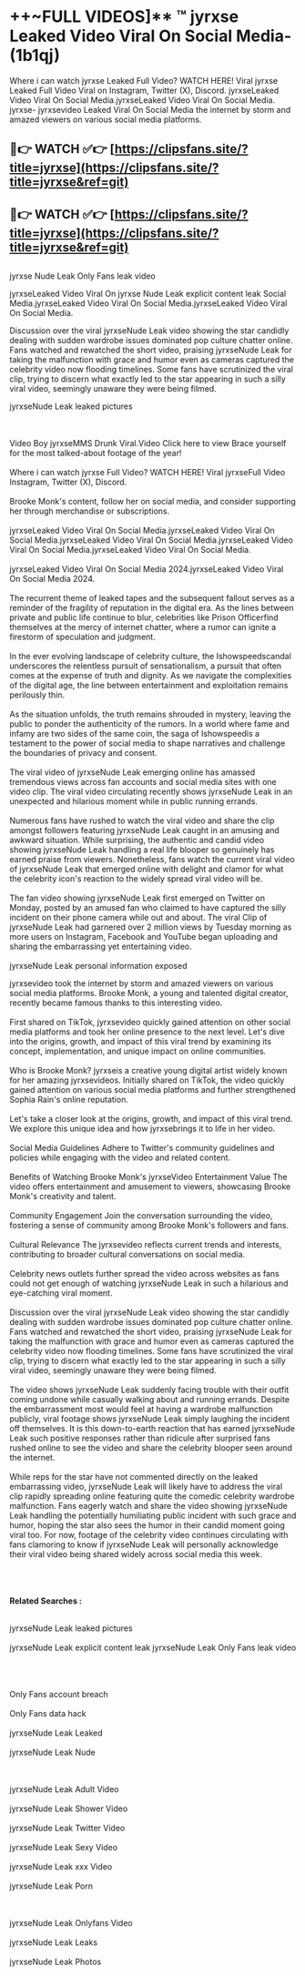#  ++~FULL VIDEOS]** ™ jyrxse Leaked Video Viral On Social Media- (1b1qj)

Where i can watch jyrxse Leaked Full Video? WATCH HERE! Viral jyrxse Leaked Full Video Viral on Instagram, Twitter (X), Discord.
jyrxseLeaked Video Viral On Social Media.jyrxseLeaked Video Viral On Social Media.
jyrxse- jyrxsevideo Leaked Viral On Social Media the internet by storm and amazed viewers on various social media platforms.



## 🔴👉 WATCH ✅👉 [https://clipsfans.site/?title=jyrxse](https://clipsfans.site/?title=jyrxse&ref=git)


## 🔴👉 WATCH ✅👉 [https://clipsfans.site/?title=jyrxse](https://clipsfans.site/?title=jyrxse&ref=git)
##


jyrxse Nude Leak Only Fans leak video 


jyrxseLeaked Video Viral On  jyrxse Nude Leak explicit content leak Social Media.jyrxseLeaked Video Viral On Social Media.jyrxseLeaked Video Viral On Social Media.



Discussion over the viral jyrxseNude Leak video showing the star candidly dealing with sudden wardrobe issues dominated pop culture chatter online. Fans watched and rewatched the short video, praising jyrxseNude Leak for taking the malfunction with grace and humor even as cameras captured the celebrity video now flooding timelines. Some fans have scrutinized the viral clip, trying to discern what exactly led to the star appearing in such a silly viral video, seemingly unaware they were being filmed.


jyrxseNude Leak leaked pictures


  <br>

  <br>
Video Boy jyrxseMMS Drunk Viral.Video Click here to view Brace yourself for the most talked-about footage of the year!
<br><br>
Where i can watch jyrxse Full Video? WATCH HERE! Viral jyrxseFull Video Instagram, Twitter (X), Discord.
<br><br>
Brooke Monk's content, follow her on social media, and consider supporting her through merchandise or subscriptions.
<br><br>
jyrxseLeaked Video Viral On Social Media.jyrxseLeaked Video Viral On Social Media.jyrxseLeaked Video Viral On Social Media.jyrxseLeaked Video Viral On Social Media.jyrxseLeaked Video Viral On Social Media.
<br><br>
jyrxseLeaked Video Viral On Social Media 2024.jyrxseLeaked Video Viral On Social Media 2024.
<br><br>
The recurrent theme of leaked tapes and the subsequent fallout serves as a reminder of the fragility of reputation in the digital era. As the lines between private and public life continue to blur, celebrities like Prison Officerfind themselves at the mercy of internet chatter, where a rumor can ignite a firestorm of speculation and judgment.
<br><br>
In the ever evolving landscape of celebrity culture, the Ishowspeedscandal underscores the relentless pursuit of sensationalism, a pursuit that often comes at the expense of truth and dignity. As we navigate the complexities of the digital age, the line between entertainment and exploitation remains perilously thin.
<br><br>
As the situation unfolds, the truth remains shrouded in mystery, leaving the public to ponder the authenticity of the rumors. In a world where fame and infamy are two sides of the same coin, the saga of Ishowspeedis a testament to the power of social media to shape narratives and challenge the boundaries of privacy and consent.
<br><br>
The viral video of jyrxseNude Leak emerging online has amassed tremendous views across fan accounts and social media sites with one video clip. The viral video circulating recently shows jyrxseNude Leak in an unexpected and hilarious moment while in public running errands.
<br><br>
Numerous fans have rushed to watch the viral video and share the clip amongst followers featuring jyrxseNude Leak caught in an amusing and awkward situation. While surprising, the authentic and candid video showing jyrxseNude Leak handling a real life blooper so genuinely has earned praise from viewers. Nonetheless, fans watch the current viral video of jyrxseNude Leak that emerged online with delight and clamor for what the celebrity icon's reaction to the widely spread viral video will be.
<br><br>
The fan video showing jyrxseNude Leak first emerged on Twitter on Monday, posted by an amused fan who claimed to have captured the silly incident on their phone camera while out and about. The viral Clip of jyrxseNude Leak had garnered over 2 million views by Tuesday morning as more users on Instagram, Facebook and YouTube began uploading and sharing the embarrassing yet entertaining video.
<br><br>
jyrxseNude Leak personal information exposed

jyrxsevideo took the internet by storm and amazed viewers on various social media platforms. Brooke Monk, a young and talented digital creator, recently became famous thanks to this interesting video.
<br><br>
First shared on TikTok, jyrxsevideo quickly gained attention on other social media platforms and took her online presence to the next level. Let's dive into the origins, growth, and impact of this viral trend by examining its concept, implementation, and unique impact on online communities.
<br><br>
Who is Brooke Monk? jyrxseis a creative young digital artist widely known for her amazing jyrxsevideos. Initially shared on TikTok, the video quickly gained attention on various social media platforms and further strengthened Sophia Rain's online reputation.
<br><br>
Let's take a closer look at the origins, growth, and impact of this viral trend. We explore this unique idea and how jyrxsebrings it to life in her video.
<br><br>
Social Media Guidelines Adhere to Twitter's community guidelines and policies while engaging with the video and related content.
<br><br>
Benefits of Watching Brooke Monk's jyrxseVideo Entertainment Value The video offers entertainment and amusement to viewers, showcasing Brooke Monk's creativity and talent.
<br><br>
Community Engagement Join the conversation surrounding the video, fostering a sense of community among Brooke Monk's followers and fans.
<br><br>
Cultural Relevance The jyrxsevideo reflects current trends and interests, contributing to broader cultural conversations on social media.
<br><br>
Celebrity news outlets further spread the video across websites as fans could not get enough of watching jyrxseNude Leak in such a hilarious and eye-catching viral moment.
<br><br>
Discussion over the viral jyrxseNude Leak video showing the star candidly dealing with sudden wardrobe issues dominated pop culture chatter online. Fans watched and rewatched the short video, praising jyrxseNude Leak for taking the malfunction with grace and humor even as cameras captured the celebrity video now flooding timelines. Some fans have scrutinized the viral clip, trying to discern what exactly led to the star appearing in such a silly viral video, seemingly unaware they were being filmed.
<br><br>
The video shows jyrxseNude Leak suddenly facing trouble with their outfit coming undone while casually walking about and running errands. Despite the embarrassment most would feel at having a wardrobe malfunction publicly, viral footage shows jyrxseNude Leak simply laughing the incident off themselves. It is this down-to-earth reaction that has earned jyrxseNude Leak such positive responses rather than ridicule after surprised fans rushed online to see the video and share the celebrity blooper seen around the internet.
<br><br>
While reps for the star have not commented directly on the leaked embarrassing video, jyrxseNude Leak will likely have to address the viral clip rapidly spreading online featuring quite the comedic celebrity wardrobe malfunction. Fans eagerly watch and share the video showing jyrxseNude Leak handling the potentially humiliating public incident with such grace and humor, hoping the star also sees the humor in their candid moment going viral too. For now, footage of the celebrity video continues circulating with fans clamoring to know if jyrxseNude Leak will personally acknowledge their viral video being shared widely across social media this week.
<br><br>

<br><br>
<strong>Related Searches :</strong>
<br><br>

jyrxseNude Leak leaked pictures
<br><br>
jyrxseNude Leak explicit content leak
jyrxseNude Leak Only Fans leak video
<br><br>

<br><br>
Only Fans account breach
<br><br>
Only Fans data hack
<br><br>
jyrxseNude Leak Leaked
<br><br>
jyrxseNude Leak Nude

<br><br>
jyrxseNude Leak Adult Video
<br><br>
jyrxseNude Leak Shower Video
<br><br>
jyrxseNude Leak Twitter Video
<br><br>
jyrxseNude Leak Sexy Video
<br><br>
jyrxseNude Leak xxx Video
<br><br>
jyrxseNude Leak Porn

<br><br>
jyrxseNude Leak Onlyfans Video
<br><br>
jyrxseNude Leak Leaks
<br><br>
jyrxseNude Leak Photos